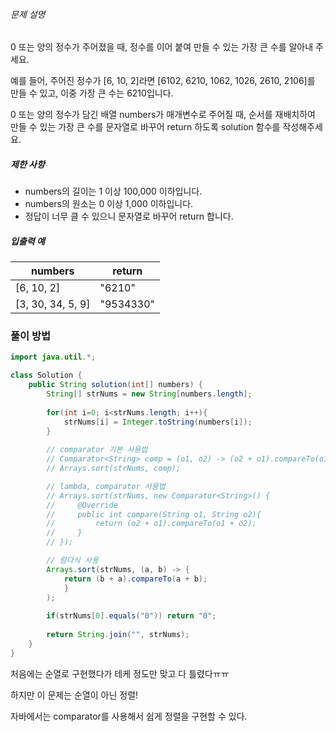 ###### 문제 설명

0 또는 양의 정수가 주어졌을 때, 정수를 이어 붙여 만들 수 있는 가장 큰 수를 알아내 주세요.

예를 들어, 주어진 정수가 [6, 10, 2]라면 [6102, 6210, 1062, 1026, 2610, 2106]를 만들 수 있고, 이중 가장 큰 수는 6210입니다.

0 또는 양의 정수가 담긴 배열 numbers가 매개변수로 주어질 때, 순서를 재배치하여 만들 수 있는 가장 큰 수를 문자열로 바꾸어 return 하도록 solution 함수를 작성해주세요.

##### 제한 사항

- numbers의 길이는 1 이상 100,000 이하입니다.
- numbers의 원소는 0 이상 1,000 이하입니다.
- 정답이 너무 클 수 있으니 문자열로 바꾸어 return 합니다.

##### 입출력 예

| numbers           | return    |
| ----------------- | --------- |
| [6, 10, 2]        | "6210"    |
| [3, 30, 34, 5, 9] | "9534330" |



### 풀이 방법

```java
import java.util.*;

class Solution {
    public String solution(int[] numbers) {
        String[] strNums = new String[numbers.length];
        
        for(int i=0; i<strNums.length; i++){
            strNums[i] = Integer.toString(numbers[i]);
        }
        
        // comparator 기본 사용법
        // Comparator<String> comp = (o1, o2) -> (o2 + o1).compareTo(o1 + o2);
        // Arrays.sort(strNums, comp);

        // lambda, comparator 사용법
        // Arrays.sort(strNums, new Comparator<String>() {
        //     @Override
        //     public int compare(String o1, String o2){
        //         return (o2 + o1).compareTo(o1 + o2);
        //     }
        // });

        // 람다식 사용
        Arrays.sort(strNums, (a, b) -> {
            return (b + a).compareTo(a + b);
            }
        );
        
        if(strNums[0].equals("0")) return "0";
        
        return String.join("", strNums);
    }
}

```

처음에는 순열로 구현했다가 테케 정도만 맞고 다 틀렸다ㅠㅠ

하지만 이 문제는 순열이 아닌 정렬!

자바에서는 comparator를 사용해서 쉽게 정렬을 구현할 수 있다.
